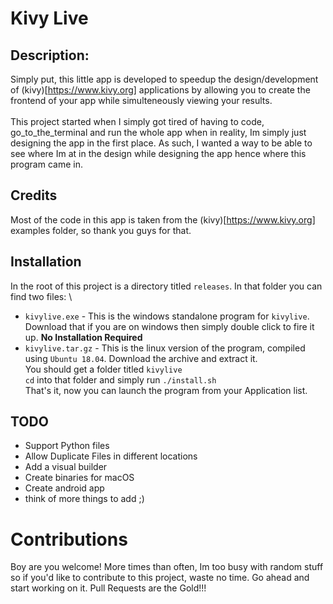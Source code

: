 Kivy Live
===========

Description:
-------------
Simply put, this little app is developed to speedup the design/development of (kivy)[https://www.kivy.org] applications by allowing you to create
the frontend of your app while simulteneously viewing your results.
\
\
This project started when I simply got tired of having to code, go_to_the_terminal and run the whole app when in reality, Im simply just designing the app in the first place.
As such, I wanted a way to be able to see where Im at in the design while designing the app hence where this program came in.

## Credits

Most of the code in this app is taken from the (kivy)[https://www.kivy.org] examples folder, so thank you guys for that.

## Installation

In the root of this project is a directory titled `releases`. In that folder you can find two files:
\
* `kivylive.exe` - This is the windows standalone program for `kivylive`. Download that if you are on windows then simply double
click to fire it up. **No Installation Required**
* `kivylive.tar.gz` - This is the linux version of the program, compiled using `Ubuntu 18.04`. Download the archive and extract it.
\
You should get a folder titled `kivylive`
\
`cd` into that folder and simply run `./install.sh`
\
That's it, now you can launch the program from your Application list.

TODO
----
* Support Python files
* Allow Duplicate Files in different locations
* Add a visual builder
* Create binaries for macOS
* Create android app
* think of more things to add ;)

# Contributions

Boy are you welcome! More times than often, Im too busy with random stuff so if you'd like to contribute
to this project, waste no time. Go ahead and start working on it. Pull Requests are the Gold!!!
